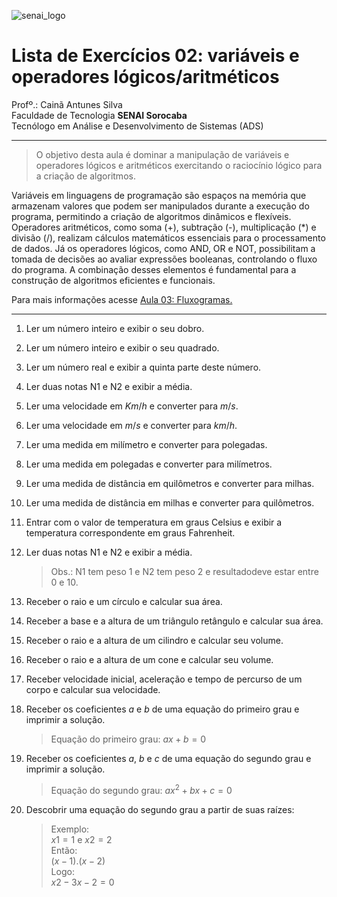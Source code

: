 ![senai_logo](https://transparencia.sp.senai.br/Content/img/logo-senai.png)

# Lista de Exercícios 02: variáveis e operadores lógicos/aritméticos 

Profº.: Cainã Antunes Silva  
Faculdade de Tecnologia **SENAI Sorocaba**  
Tecnólogo em Análise e Desenvolvimento de Sistemas (ADS)
___


> O objetivo desta aula é dominar a manipulação de variáveis e operadores lógicos e aritméticos exercitando o raciocínio lógico para a criação de algoritmos.  

Variáveis em linguagens de programação são espaços na memória que armazenam valores que podem ser manipulados durante a execução do programa, permitindo a criação de algoritmos dinâmicos e flexíveis. Operadores aritméticos, como soma (+), subtração (-), multiplicação (*) e divisão (/), realizam cálculos matemáticos essenciais para o processamento de dados. Já os operadores lógicos, como AND, OR e NOT, possibilitam a tomada de decisões ao avaliar expressões booleanas, controlando o fluxo do programa. A combinação desses elementos é fundamental para a construção de algoritmos eficientes e funcionais.

Para mais informações acesse [Aula 03: Fluxogramas.](https://cainaantunes.notion.site/Aula-03-Vari-veis-189bde521b3b8092a2dfdfef9190b15e?pvs=4)

***

1. Ler um número inteiro e exibir o seu dobro.

2. Ler um número inteiro e exibir o seu quadrado.

3. Ler um número real e exibir a quinta parte deste número.

4. Ler duas notas N1 e N2 e exibir a média.

5. Ler uma velocidade em $Km/h$ e converter para $m/s$.

6. Ler uma velocidade em $m/s$ e converter para $km/h$.

7. Ler uma medida em milímetro e converter para polegadas.

8. Ler uma medida em polegadas e converter para milímetros.

9. Ler uma medida de distância em quilômetros e converter para milhas.

10. Ler uma medida de distância em milhas e converter para quilômetros.

11. Entrar com o valor de temperatura em graus Celsius e exibir a temperatura correspondente em graus Fahrenheit.

12. Ler duas notas N1 e N2 e exibir a média. 

      >Obs.: N1 tem peso 1 e N2 tem peso 2 e resultadodeve estar entre 0 e 10.

13. Receber o raio e um círculo e calcular sua área.

14. Receber a base e a altura de um triângulo retângulo e calcular sua área.

15. Receber o raio e a altura de um cilindro e calcular seu volume.

16. Receber o raio e a altura de um cone e calcular seu volume.

17. Receber velocidade inicial, aceleração e tempo de percurso de um corpo e calcular sua velocidade.

18. Receber os coeficientes $a$ e $b$ de uma equação do primeiro grau e imprimir a solução.

      >Equação do primeiro grau: $ax + b = 0$

19. Receber os coeficientes $a$, $b$ e $c$ de uma equação do segundo grau e imprimir a solução.

      >Equação do segundo grau: $ax^2 + bx + c = 0$

20. Descobrir uma equação do segundo grau a partir de suas raízes:

      >Exemplo: <br>
      $x1 = 1$ e $x2 = 2$ <br>
      Então: <br>
      $(x -1) . (x -2)$ <br>
      Logo: <br>
      $x2 -3x -2 = 0$ <br>